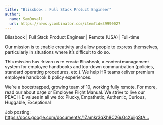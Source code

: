 ```yaml
---
title: "Blissbook : Full Stack Product Engineer"
author:
  name: SamDuvall
  url: https://news.ycombinator.com/item?id=39990027
---
```

Blissbook | Full Stack Product Engineer | Remote (USA) | Full-time

Our mission is to enable creativity and allow people to express themselves, particularly in situations where it’s difficult to do so.

This mission has driven us to create Blissbook, a content management system for employee handbooks and top-down communication (policies, standard operating procedures, etc.). We help HR teams deliver premium employee handbook &amp; policy experiences.

We’re a bootstrapped, growing team of 10, working fully remote. For more, read our about page or Employee Flight Manual. We strive to live our PEACH-E values in all we do: Plucky, Empathetic, Authentic, Curious, Huggable, Exceptional

Job posting: <a href="https:&#x2F;&#x2F;docs.google.com&#x2F;document&#x2F;d&#x2F;1Zamkr3qXh8C26uGcXujjgStA6rD-jtYOO17wppFY8UI&#x2F;edit?usp=sharing" rel="nofollow">https:&#x2F;&#x2F;docs.google.com&#x2F;document&#x2F;d&#x2F;1Zamkr3qXh8C26uGcXujjgStA...</a>
